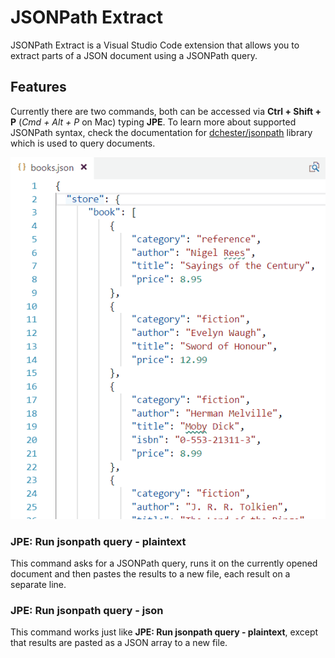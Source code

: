 # JSONPath Extract 

JSONPath Extract is a Visual Studio Code extension that allows you to extract parts of a JSON document using a JSONPath query.

## Features

Currently there are two commands, both can be accessed via **Ctrl + Shift + P** (*Cmd + Alt + P* on Mac) typing **JPE**.
To learn more about supported JSONPath syntax, check the documentation for [dchester/jsonpath](https://github.com/dchester/jsonpath) library which is used to query documents.

![JSONPath Extract usage](/images/usage.gif)

### JPE: Run jsonpath query - plaintext

This command asks for a JSONPath query, runs it on the currently opened document and then pastes the results to a new file, each result on a separate line.

### JPE: Run jsonpath query - json

This command works just like **JPE: Run jsonpath query - plaintext**, except that results are pasted as a JSON array to a new file.